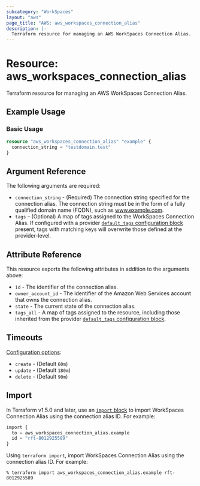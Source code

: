 ```yaml
---
subcategory: "WorkSpaces"
layout: "aws"
page_title: "AWS: aws_workspaces_connection_alias"
description: |-
  Terraform resource for managing an AWS WorkSpaces Connection Alias.
---
```


# Resource: aws_workspaces_connection_alias

Terraform resource for managing an AWS WorkSpaces Connection Alias.

## Example Usage

### Basic Usage

```terraform
resource "aws_workspaces_connection_alias" "example" {
  connection_string = "testdomain.test"
}
```

## Argument Reference

The following arguments are required:

* `connection_string` - (Required) The connection string specified for the connection alias. The connection string must be in the form of a fully qualified domain name (FQDN), such as www.example.com.
* `tags` – (Optional) A map of tags assigned to the WorkSpaces Connection Alias. If configured with a provider [`default_tags` configuration block](https://registry.terraform.io/providers/hashicorp/aws/latest/docs#default_tags-configuration-block) present, tags with matching keys will overwrite those defined at the provider-level.

## Attribute Reference

This resource exports the following attributes in addition to the arguments above:

* `id` - The identifier of the connection alias.
* `owner_account_id` - The identifier of the Amazon Web Services account that owns the connection alias.
* `state` - The current state of the connection alias.
* `tags_all` - A map of tags assigned to the resource, including those inherited from the provider [`default_tags` configuration block](https://registry.terraform.io/providers/hashicorp/aws/latest/docs#default_tags-configuration-block).

## Timeouts

[Configuration options](https://developer.hashicorp.com/terraform/language/resources/syntax#operation-timeouts):

* `create` - (Default `60m`)
* `update` - (Default `180m`)
* `delete` - (Default `90m`)

## Import

In Terraform v1.5.0 and later, use an [`import` block](https://developer.hashicorp.com/terraform/language/import) to import WorkSpaces Connection Alias using the connection alias ID. For example:

```terraform
import {
  to = aws_workspaces_connection_alias.example
  id = "rft-8012925589"
}
```

Using `terraform import`, import WorkSpaces Connection Alias using the connection alias ID. For example:

```console
% terraform import aws_workspaces_connection_alias.example rft-8012925589
```
